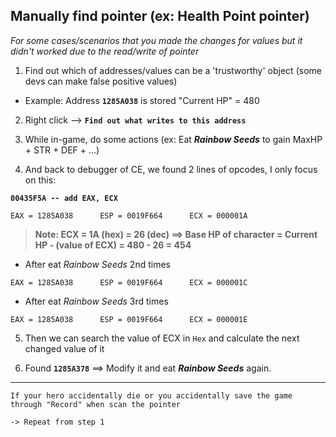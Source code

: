 ## Manually find pointer (ex: Health Point pointer) 

_For some cases/scenarios that you made the changes for values but it didn't worked due to the read/write of pointer_

1) Find out which of addresses/values can be a 'trustworthy' object (some devs can make false positive values) 

- Example: Address **`1285A038`** is stored "Current HP" = 480 

2) Right click --> **`Find out what writes to this address`**

3) While in-game, do some actions (ex: Eat **_Rainbow Seeds_** to gain MaxHP + STR + DEF + ...) 

4) And back to debugger of CE, we found 2 lines of opcodes, I only focus on this: 

**`00435F5A -- add EAX, ECX`** 
```
EAX = 1285A038      ESP = 0019F664      ECX = 000001A
```

> **Note:  ECX = 1A (hex) = 26 (dec) ==> Base HP of character = Current HP - (value of ECX) = 480 - 26 = 454** 

- After eat _Rainbow Seeds_ 2nd times 
```
EAX = 1285A038      ESP = 0019F664      ECX = 000001C
```

- After eat _Rainbow Seeds_ 3rd times 
```
EAX = 1285A038      ESP = 0019F664      ECX = 000001E
```

5) Then we can search the value of ECX in `Hex` and calculate the next changed value of it

6) Found **`1285A378`** ==> Modify it and eat **_Rainbow Seeds_** again. 

*** 
```
If your hero accidentally die or you accidentally save the game through "Record" when scan the pointer

-> Repeat from step 1
```
 

